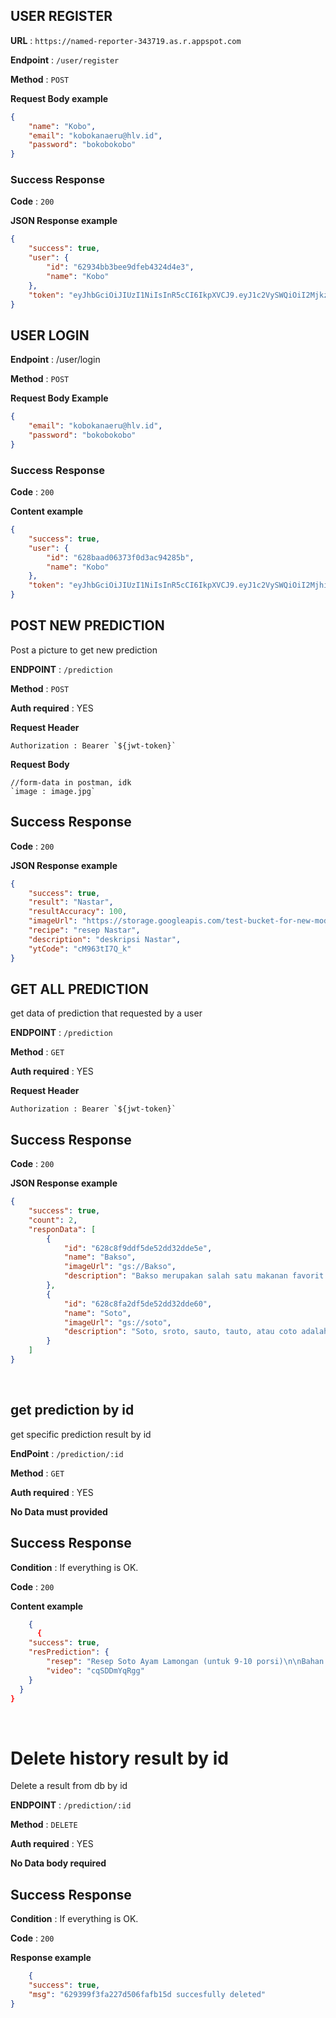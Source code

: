 ## USER REGISTER

**URL** : `https://named-reporter-343719.as.r.appspot.com`

**Endpoint** : `/user/register`

**Method** : `POST`

**Request Body example**

```json
{
    "name": "Kobo",
    "email": "kobokanaeru@hlv.id",
    "password": "bokobokobo"
}

```

### Success Response

**Code** : `200`

**JSON Response example**

```json
{
    "success": true,
    "user": {
        "id": "62934bb3bee9dfeb4324d4e3",
        "name": "Kobo"
    },
    "token": "eyJhbGciOiJIUzI1NiIsInR5cCI6IkpXVCJ9.eyJ1c2VySWQiOiI2MjkzNGJiM2JlZTlkZmViNDMyNGQ0ZTMiLCJuYW1lIjoiSm9obiIsImlhdCI6MTY1MzgyMDM0MCwiZXhwIjoxNjU2NDEyMzQwfQ.4jqc9nfWpQ28rEruyKkcSLO415aBpMVRNehO5d6rVrM"
}

```

## USER LOGIN

**Endpoint** : /user/login

**Method** : `POST`

**Request Body Example**

```json
{
    "email": "kobokanaeru@hlv.id",
    "password": "bokobokobo"
}

```

### Success Response

**Code** : `200`

**Content example**

```json
{
    "success": true,
    "user": {
        "id": "628baad06373f0d3ac94285b",
        "name": "Kobo"
    },
    "token": "eyJhbGciOiJIUzI1NiIsInR5cCI6IkpXVCJ9.eyJ1c2VySWQiOiI2MjhiYWFkMDYzNzNmMGQzYWM5NDI4NWIiLCJuYW1lIjoiS29ibyIsImlhdCI6MTY1MzgyMTU4NiwiZXhwIjoxNjU2NDEzNTg2fQ.TVeykzKK8qBQ7km1Ci-FuTsNRiQ3AvpE-4Ewpi2uNeM"
}
```

## POST NEW PREDICTION

Post a picture to get new prediction

**ENDPOINT** : `/prediction`

**Method** : `POST`

**Auth required** : YES

**Request Header**

```
Authorization : Bearer `${jwt-token}`
```

**Request Body**

```
//form-data in postman, idk
`image : image.jpg`
```
## Success Response

**Code** : `200`

**JSON Response example**

```json
{
    "success": true,
    "result": "Nastar",
    "resultAccuracy": 100,
    "imageUrl": "https://storage.googleapis.com/test-bucket-for-new-model/userImage/628baad06373f0d3ac94285b_Nastar.jpg",
    "recipe": "resep Nastar",
    "description": "deskripsi Nastar",
    "ytCode": "cM963tI7Q_k"
}  
```

## GET ALL PREDICTION

get data of prediction that requested by a user

**ENDPOINT** : `/prediction`

**Method** : `GET`

**Auth required** : YES

**Request Header**

```
Authorization : Bearer `${jwt-token}`
```

## Success Response

**Code** : `200`

**JSON Response example**

```json
{
    "success": true,
    "count": 2,
    "responData": [
        {
            "id": "628c8f9ddf5de52dd32dde5e",
            "name": "Bakso",
            "imageUrl": "gs://Bakso",
            "description": "Bakso merupakan salah satu makanan favorit orang Indonesia. Banyak kreasi bakso, salah satunya terbuat dari ikan. Bahan dasar bakso ikan terdiri dari ikan, tepung, dan bumbu. Paling penting menggunakan ikan yang segar untuk menghasilkan bakso dengan kualitas yang baik."
        },
        {
            "id": "628c8fa2df5de52dd32dde60",
            "name": "Soto",
            "imageUrl": "gs://soto",
            "description": "Soto, sroto, sauto, tauto, atau coto adalah makanan khas Indonesia seperti sop yang terbuat dari kaldu daging dan sayuran. Daging yang paling sering digunakan adalah daging sapi dan daging ayam, tetapi ada pula yang menggunakan daging babi atau daging kambing. Berbagai daerah di Indonesia memiliki soto khas daerahnya masing-masing dengan komposisi yang berbeda-beda, misalnya Soto Madura, Soto Kediri, Soto Pemalang, Soto Lamongan, Soto Jepara, Soto Semarang, Soto Kudus, Soto Betawi, Soto Padang, Soto Bandung, Tauto Pekalongan, Sroto Sokaraja, Sroto Kriyik, Sroto Bancar, Soto Banjar, Soto Medan, dan Coto Makassar. Soto juga diberi nama sesuai isinya, misalnya Soto ayam, Soto babat, atau Soto kambing. Ada pula soto yang dibuat dari daging kaki sapi yang disebut dengan soto sekengkel. "
        }
    ]
}
```

&nbsp;
&nbsp;

## get prediction by id

get specific prediction result by id

**EndPoint** : `/prediction/:id`

**Method** : `GET`

**Auth required** : YES

**No Data must provided**

## Success Response

**Condition** : If everything is OK.

**Code** : `200`

**Content example**

```json
    {
      {
    "success": true,
    "resPrediction": {
        "resep": "Resep Soto Ayam Lamongan (untuk 9-10 porsi)\n\nBahan:\n6-8 siung bawang putih\n8 siung bawang merah ukuran sedang\n6 buah kemiri\n1-2 buah kunyit bakar, kupas\nMinyak goreng\n6 pcs sayap ayam\n4 batang daun bawang\n4 batang serai\n10 lembar daun salam\n10 lembar daun jeruk\n1 sdm garam\n½ sdt merica\n½ sdt gula\n1 sdt penyedap\n1 sdt kaldu ayam\n\nPelengkap:\nKol, rebus, iris\nTelur, rebus, potong jadi dua bagian\nSoun, rendam air\nSeledri, iris\n4 pcs fillet paha ayam\nJeruk nipis, potong menjadi lima bagian\nCabai rawit, rebus\nKecap manis\n\nSerbuk koya:\nKerupuk udang\nBawang putih goreng\n\nLangkah:\n1. Blender bumbu halus dengan minyak, lalu tumis sampai minyak keluar\n2. Masukkan serai, daun salam dan daun jeruk, masak sampai kering\n3. Masukkan sayap ayam dan daun bawang, aduk rata\n4. Tambahkan air, rebus dengan api besar selama 30 menit-60 menit\n5. Tambahkan gula, garam, merica, kaldu ayam, dan penyedap\n6. Tambahkan air jika air kuah soto menyusut\n7. Masukkan paha ayam fillet ke dalam kuah, masak hingga 20 menit\n8. Untuk serbuk koya, blender bawang putih goreng \n9. Masukkan kerupuk udang ke dalam plastik, lalu tumbuk sampai halus\n10. Campurkan kerupuk dengan bawang putih, aduk rata, lalu masukkan ke dalam wadah Biggy Aquamarin Prasmanan Set\n11. Untuk sohun, bilas dengan air panas sampai empuk, lalu bilas kembali dengan air dingin\n12. Keluarkan paha ayam, lalu potong-potong, sisihkan\n13. Masukkan pelengkap ke dalam wadah Biggy Aquamarin Prasmanan Set \n14. Sajikan kuah soto dengan kol, soun, irisan paha ayam, telur rebus, cabai rawit, seledri, jeruk nipis, serbuk koya, dan kecap manis sebagai pelengkap",
        "video": "cqSDDmYqRgg"
    }
  }
}
```

&nbsp;
&nbsp;

# Delete history result by id

Delete a result from db by id

**ENDPOINT** : `/prediction/:id`

**Method** : `DELETE`

**Auth required** : YES

**No Data body required**

## Success Response

**Condition** : If everything is OK.

**Code** : `200`

**Response example**

```json
    {
    "success": true,
    "msg": "629399f3fa227d506fafb15d succesfully deleted"
}
```
